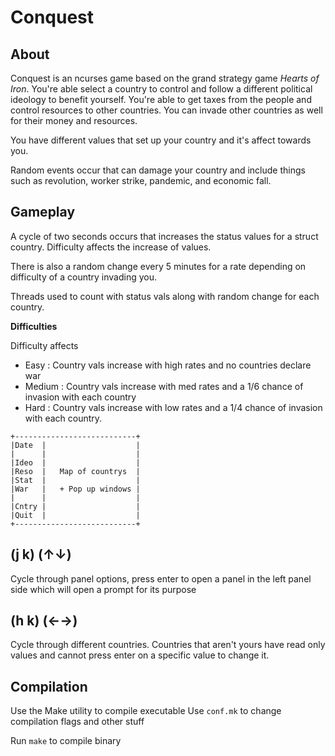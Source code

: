 Conquest
=========

About
---------

Conquest is an ncurses game based on the grand strategy game _Hearts of Iron_. You're able 
select a country to control and follow a different political ideology to benefit yourself.
You're able to get taxes from the people and control resources to other countries. You can
invade other countries as well for their money and resources.

You have different values that set up your country and it's affect towards you.

Random events occur that can damage your country and include things such as
revolution, worker strike, pandemic, and economic fall.


Gameplay
-----------
A cycle of two seconds occurs that increases the status values
for a struct country. Difficulty affects the increase of values.

There is also a random change every 5 minutes for a rate depending on difficulty of a country
invading you.

Threads used to count with status vals along with random change for each country.


**Difficulties**

Difficulty affects 

* Easy		: Country vals increase with high rates and no countries declare war
* Medium	: Country vals increase with med rates and a 1/6 chance of invasion with each country
* Hard		: Country vals increase with low rates and a 1/4 chance of invasion with each country.

```
+---------------------------+
|Date  |                    |
|      |                    |
|Ideo  |		            |
|Reso  |   Map of countrys  |
|Stat  |   		            |
|War   |   + Pop up windows |
|      |                    |
|Cntry |                    |
|Quit  |                    |
+---------------------------+
```

(j k) (↑↓)
----------
Cycle through panel options, press enter
to open a panel in the left panel side which
will open a prompt for its purpose

(h k) (←→)
----------
Cycle through different countries. Countries
that aren't yours have read only values and cannot
press enter on a specific value to change it.

Compilation
----------------------------
Use the Make utility to compile executable
Use `conf.mk` to change compilation flags and other stuff

Run `make` to compile binary
